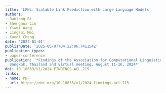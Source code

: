 ```yaml
---
title: 'LPNL: Scalable Link Prediction with Large Language Models'
authors:
- Baolong Bi
- Shenghua Liu
- Yiwei Wang
- Lingrui Mei
- Xueqi Cheng
date: '2024-01-01'
publishDate: '2025-05-07T04:22:06.741154Z'
publication_types:
- paper-conference
publication: '*Findings of the Association for Computational Linguistics, ACL 2024,
  Bangkok, Thailand and virtual meeting, August 11-16, 2024*'
doi: 10.18653/V1/2024.FINDINGS-ACL.215
links:
- name: PDF
  url: https://doi.org/10.18653/v1/2024.findings-acl.215
---
```

